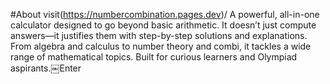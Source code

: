 #About
visit(https://numbercombination.pages.dev)/
A powerful, all-in-one calculator designed to go beyond basic arithmetic. It doesn’t just compute answers—it justifies them with step-by-step solutions and explanations. From algebra and calculus to number theory and combi, it tackles a wide range of mathematical topics. Built for curious learners and Olympiad aspirants.￼Enter

